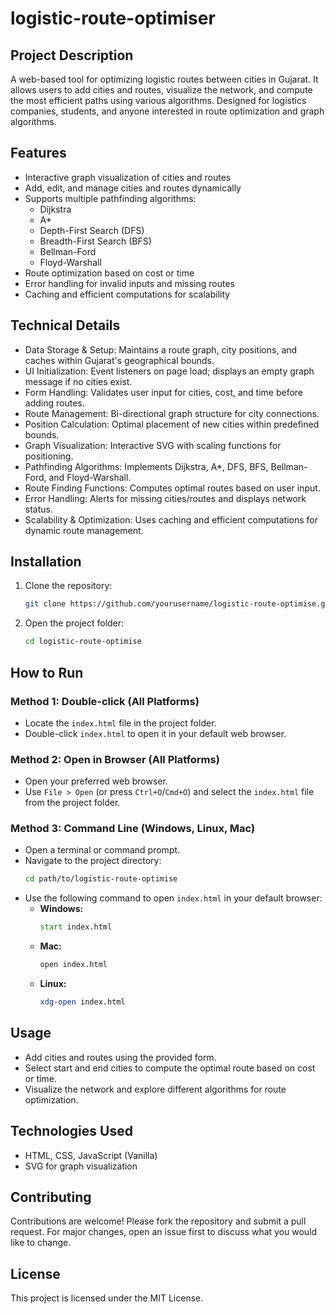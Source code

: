 # logistic-route-optimiser

## Project Description
A web-based tool for optimizing logistic routes between cities in Gujarat. It allows users to add cities and routes, visualize the network, and compute the most efficient paths using various algorithms. Designed for logistics companies, students, and anyone interested in route optimization and graph algorithms.

## Features
- Interactive graph visualization of cities and routes
- Add, edit, and manage cities and routes dynamically
- Supports multiple pathfinding algorithms:
  - Dijkstra
  - A*
  - Depth-First Search (DFS)
  - Breadth-First Search (BFS)
  - Bellman-Ford
  - Floyd-Warshall
- Route optimization based on cost or time
- Error handling for invalid inputs and missing routes
- Caching and efficient computations for scalability

## Technical Details
- Data Storage & Setup: Maintains a route graph, city positions, and caches within Gujarat's geographical bounds.
- UI Initialization: Event listeners on page load; displays an empty graph message if no cities exist.
- Form Handling: Validates user input for cities, cost, and time before adding routes.
- Route Management: Bi-directional graph structure for city connections.
- Position Calculation: Optimal placement of new cities within predefined bounds.
- Graph Visualization: Interactive SVG with scaling functions for positioning.
- Pathfinding Algorithms: Implements Dijkstra, A*, DFS, BFS, Bellman-Ford, and Floyd-Warshall.
- Route Finding Functions: Computes optimal routes based on user input.
- Error Handling: Alerts for missing cities/routes and displays network status.
- Scalability & Optimization: Uses caching and efficient computations for dynamic route management.

## Installation
1. Clone the repository:
   ```bash
   git clone https://github.com/yourusername/logistic-route-optimise.git
   ```
2. Open the project folder:
   ```bash
   cd logistic-route-optimise
   ```

## How to Run

### Method 1: Double-click (All Platforms)
- Locate the `index.html` file in the project folder.
- Double-click `index.html` to open it in your default web browser.

### Method 2: Open in Browser (All Platforms)
- Open your preferred web browser.
- Use `File > Open` (or press `Ctrl+O`/`Cmd+O`) and select the `index.html` file from the project folder.

### Method 3: Command Line (Windows, Linux, Mac)
- Open a terminal or command prompt.
- Navigate to the project directory:
  ```bash
  cd path/to/logistic-route-optimise
  ```
- Use the following command to open `index.html` in your default browser:
  - **Windows:**
    ```cmd
    start index.html
    ```
  - **Mac:**
    ```bash
    open index.html
    ```
  - **Linux:**
    ```bash
    xdg-open index.html
    ```

## Usage
- Add cities and routes using the provided form.
- Select start and end cities to compute the optimal route based on cost or time.
- Visualize the network and explore different algorithms for route optimization.

## Technologies Used
- HTML, CSS, JavaScript (Vanilla)
- SVG for graph visualization

## Contributing
Contributions are welcome! Please fork the repository and submit a pull request. For major changes, open an issue first to discuss what you would like to change.

## License
This project is licensed under the MIT License.